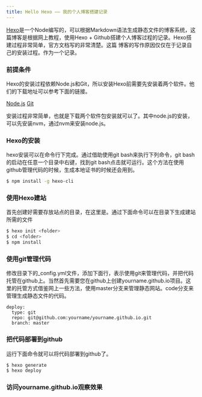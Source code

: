 ```yaml
---
title: Hello Hexo —— 我的个人博客搭建记录
---
```

[Hexo](http://hexo.io/)是一个Node编写的，可以根据Markdown语法生成静态文件的博客系统，这篇博客是根据网上教程，使用Hexo + Github搭建个人博客过程的记录。Hexo搭建过程非常简单，官方文档写的非常清楚。这篇 博客的写作原因仅仅在于记录自己的安装过程。作为一个记录。

### 前提条件

Hexo的安装过程依赖Node.js和Git，所以安装Hexo前需要先安装着两个软件。他们的下载地址可以参考下面的链接。

[Node.js](https://nodejs.org)
[Git](git-scm.com)

安装过程非常简单，也就是下载两个软件包安装就可以了。其中node.js的安装，可以先安装nvm，通过nvm来安装node.js。

### Hexo的安装

hexo安装可以在命令行下完成。通过借助使用git bash来执行下列命令，git bash的启动在任意一个目录中右键，找到git bash点击就可运行。这个方法在使用github管理代码的时候，生成本地证书的时候还会用到。

``` bash
$ npm install -g hexo-cli
```

### 使用Hexo建站

首先创建好需要存放站点的目录，在这里是<folder>。通过下面命令可以在<folder>目录下生成建站所需的文件

``` bash
$ hexo init <folder>
$ cd <folder>
$ npm install
```

### 使用git管理代码

修改<folder>目录下的_config.yml文件，添加下面行，表示使用git来管理代码，并把代码托管在github上。当然首先需要您在github上创建yourname.github.io项目。这里的托管方式借鉴网上一些方法，使用master分支来管理静态网站。code分支来管理生成静态文件的代码。

```
deploy:
  type: git
  repo: git@github.com:yourname/yourname.github.io.git
  branch: master
```

### 把代码部署到github

运行下面命令就可以将代码部署到github了。

``` bash
$ hexo generate
$ hexo deploy
```
### 访问yourname.github.io观察效果
